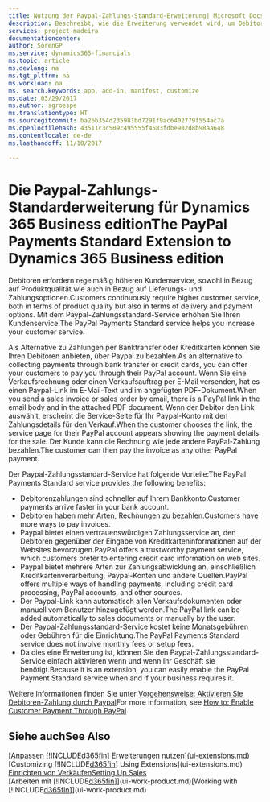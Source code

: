 ```yaml
---
title: Nutzung der Paypal-Zahlungs-Standard-Erweiterung| Microsoft Docs
description: Beschreibt, wie die Erweiterung verwendet wird, um Debitoren zu aktivieren, um Zahlungen mit Paypal zu leisten.
services: project-madeira
documentationcenter: 
author: SorenGP
ms.service: dynamics365-financials
ms.topic: article
ms.devlang: na
ms.tgt_pltfrm: na
ms.workload: na
ms. search.keywords: app, add-in, manifest, customize
ms.date: 03/29/2017
ms.author: sgroespe
ms.translationtype: HT
ms.sourcegitcommit: ba26b354d235981bd7291f9ac6402779f554ac7a
ms.openlocfilehash: 43511c3c509c495555f4583fdbe982d8b98aa648
ms.contentlocale: de-de
ms.lasthandoff: 11/10/2017

---
```

# <a name="the-paypal-payments-standard-extension-to-dynamics-365-business-edition"></a><span data-ttu-id="76a06-103">Die Paypal-Zahlungs-Standarderweiterung für Dynamics 365 Business edition</span><span class="sxs-lookup"><span data-stu-id="76a06-103">The PayPal Payments Standard Extension to Dynamics 365 Business edition</span></span> 
<span data-ttu-id="76a06-104">Debitoren erfordern regelmäßig höheren Kundenservice, sowohl in Bezug auf Produktqualität wie auch in Bezug auf Lieferungs- und Zahlungsoptionen.</span><span class="sxs-lookup"><span data-stu-id="76a06-104">Customers continuously require higher customer service, both in terms of product quality but also in terms of delivery and payment options.</span></span> <span data-ttu-id="76a06-105">Mit dem Paypal-Zahlungsstandard-Service erhöhen Sie Ihren Kundenservice.</span><span class="sxs-lookup"><span data-stu-id="76a06-105">The PayPal Payments Standard service helps you increase your customer service.</span></span>

<span data-ttu-id="76a06-106">Als Alternative zu Zahlungen per Banktransfer oder Kreditkarten können Sie Ihren Debitoren anbieten, über Paypal zu bezahlen.</span><span class="sxs-lookup"><span data-stu-id="76a06-106">As an alternative to collecting payments through bank transfer or credit cards, you can offer your customers to pay you through their PayPal account.</span></span> <span data-ttu-id="76a06-107">Wenn Sie eine Verkaufsrechnung oder einen Verkaufsauftrag per E-Mail versenden, hat es einen Paypal-Link im E-Mail-Text und im angefügten PDF-Dokument.</span><span class="sxs-lookup"><span data-stu-id="76a06-107">When you send a sales invoice or sales order by email, there is a PayPal link in the email body and in the attached PDF document.</span></span> <span data-ttu-id="76a06-108">Wenn der Debitor den Link auswählt, erscheint die Service-Seite für Ihr Paypal-Konto mit den Zahlungsdetails für den Verkauf.</span><span class="sxs-lookup"><span data-stu-id="76a06-108">When the customer chooses the link, the service page for their PayPal account appears showing the payment details for the sale.</span></span> <span data-ttu-id="76a06-109">Der Kunde kann die Rechnung wie jede andere PayPal-Zahlung bezahlen.</span><span class="sxs-lookup"><span data-stu-id="76a06-109">The customer can then pay the invoice as any other PayPal payment.</span></span>

<span data-ttu-id="76a06-110">Der Paypal-Zahlungsstandard-Service hat folgende Vorteile:</span><span class="sxs-lookup"><span data-stu-id="76a06-110">The PayPal Payments Standard service provides the following benefits:</span></span>

* <span data-ttu-id="76a06-111">Debitorenzahlungen sind schneller auf Ihrem Bankkonto.</span><span class="sxs-lookup"><span data-stu-id="76a06-111">Customer payments arrive faster in your bank account.</span></span>
* <span data-ttu-id="76a06-112">Debitoren haben mehr Arten, Rechnungen zu bezahlen.</span><span class="sxs-lookup"><span data-stu-id="76a06-112">Customers have more ways to pay invoices.</span></span>
* <span data-ttu-id="76a06-113">Paypal bietet einen vertrauenswürdigen Zahlungsservice an, den Debitoren gegenüber der Eingabe von Kreditkarteninformationen auf der Websites bevorzugen.</span><span class="sxs-lookup"><span data-stu-id="76a06-113">PayPal offers a trustworthy payment service, which customers prefer to entering credit card information on web sites.</span></span>
* <span data-ttu-id="76a06-114">Paypal bietet mehrere Arten zur Zahlungsabwicklung an, einschließlich Kreditkartenverarbeitung, Paypal-Konten und andere Quellen.</span><span class="sxs-lookup"><span data-stu-id="76a06-114">PayPal offers multiple ways of handling payments, including credit card processing, PayPal accounts, and other sources.</span></span>
* <span data-ttu-id="76a06-115">Der Paypal-Link kann automatisch allen Verkaufsdokumenten oder manuell vom Benutzer hinzugefügt werden.</span><span class="sxs-lookup"><span data-stu-id="76a06-115">The PayPal link can be added automatically to sales documents or manually by the user.</span></span>
* <span data-ttu-id="76a06-116">Der Paypal-Zahlungsstandard-Service kostet keine Monatsgebühren oder Gebühren für die Einrichtung.</span><span class="sxs-lookup"><span data-stu-id="76a06-116">The PayPal Payments Standard service does not involve monthly fees or setup fees.</span></span>
* <span data-ttu-id="76a06-117">Da dies eine Erweiterung ist, können Sie den Paypal-Zahlungsstandard-Service einfach aktivieren wenn und wenn Ihr Geschäft sie benötigt.</span><span class="sxs-lookup"><span data-stu-id="76a06-117">Because it is an extension, you can easily enable the PayPal Payment Standard service when and if your business requires it.</span></span>  

<span data-ttu-id="76a06-118">Weitere Informationen finden Sie unter [Vorgehensweise: Aktivieren Sie Debitoren-Zahlung durch Paypal](sales-how-enable-payment-service-extensions.md)</span><span class="sxs-lookup"><span data-stu-id="76a06-118">For more information, see [How to: Enable Customer Payment Through PayPal](sales-how-enable-payment-service-extensions.md).</span></span>

## <a name="see-also"></a><span data-ttu-id="76a06-119">Siehe auch</span><span class="sxs-lookup"><span data-stu-id="76a06-119">See Also</span></span>
<span data-ttu-id="76a06-120">[Anpassen [!INCLUDE[d365fin](includes/d365fin_md.md)] Erweiterungen nutzen](ui-extensions.md)</span><span class="sxs-lookup"><span data-stu-id="76a06-120">[Customizing [!INCLUDE[d365fin](includes/d365fin_md.md)] Using Extensions](ui-extensions.md)</span></span>  
[<span data-ttu-id="76a06-121">Einrichten von Verkäufen</span><span class="sxs-lookup"><span data-stu-id="76a06-121">Setting Up Sales</span></span>](sales-setup-sales.md)  
<span data-ttu-id="76a06-122">[Arbeiten mit [!INCLUDE[d365fin](includes/d365fin_md.md)]](ui-work-product.md)</span><span class="sxs-lookup"><span data-stu-id="76a06-122">[Working with [!INCLUDE[d365fin](includes/d365fin_md.md)]](ui-work-product.md)</span></span>

